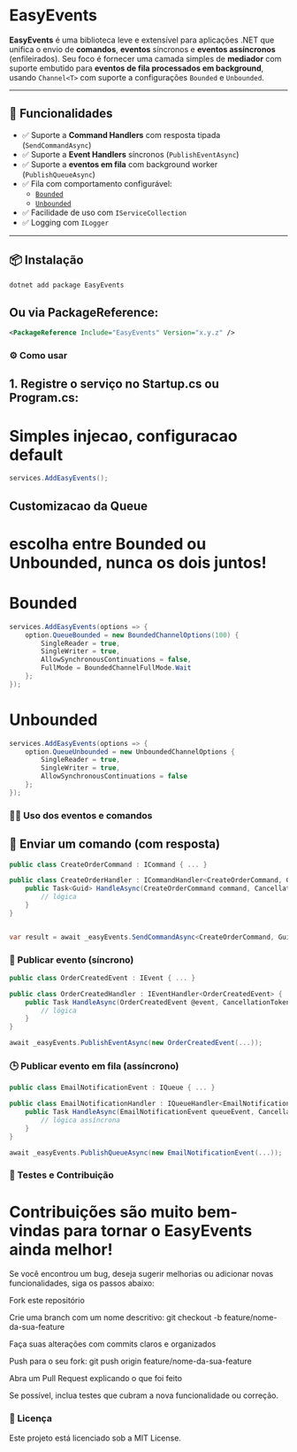 # EasyEvents

**EasyEvents** é uma biblioteca leve e extensível para aplicações .NET que unifica o envio de **comandos**, **eventos** síncronos e **eventos assíncronos** (enfileirados). Seu foco é fornecer uma camada simples de **mediador** com suporte embutido para **eventos de fila processados em background**, usando `Channel<T>` com suporte a configurações `Bounded` e `Unbounded`.

---

## 🚀 Funcionalidades

- ✅ Suporte a **Command Handlers** com resposta tipada (`SendCommandAsync`)
- ✅ Suporte a **Event Handlers** síncronos (`PublishEventAsync`)
- ✅ Suporte a **eventos em fila** com background worker (`PublishQueueAsync`)
- ✅ Fila com comportamento configurável:
  - [`Bounded`](https://learn.microsoft.com/dotnet/api/system.threading.channels.boundedchanneloptions)
  - [`Unbounded`](https://learn.microsoft.com/dotnet/api/system.threading.channels.unboundedchanneloptions)
- ✅ Facilidade de uso com `IServiceCollection`
- ✅ Logging com `ILogger`

---

## 📦 Instalação

```bash
dotnet add package EasyEvents
```

## Ou via PackageReference:
```xml
<PackageReference Include="EasyEvents" Version="x.y.z" />
```


### ⚙️ Como usar
## 1. Registre o serviço no Startup.cs ou Program.cs:
# Simples injecao, configuracao default
```C#
services.AddEasyEvents();
```
## Customizacao da Queue
# escolha entre Bounded ou Unbounded, nunca os dois juntos!

# Bounded
```C#
services.AddEasyEvents(options => {
    option.QueueBounded = new BoundedChannelOptions(100) {
        SingleReader = true,
        SingleWriter = true,
        AllowSynchronousContinuations = false,
        FullMode = BoundedChannelFullMode.Wait
    };
});
```
# Unbounded 
```C#
services.AddEasyEvents(options => {    
    option.QueueUnbounded = new UnboundedChannelOptions {
        SingleReader = true,
        SingleWriter = true,
        AllowSynchronousContinuations = false
    };
});
```
### 🧑‍💻 Uso dos eventos e comandos

## 🔄 Enviar um comando (com resposta)

```C#
public class CreateOrderCommand : ICommand { ... }

public class CreateOrderHandler : ICommandHandler<CreateOrderCommand, Guid> {
    public Task<Guid> HandleAsync(CreateOrderCommand command, CancellationToken cancellationToken) {
        // lógica
    }
}


var result = await _easyEvents.SendCommandAsync<CreateOrderCommand, Guid>(command);

```


### 📢 Publicar evento (síncrono)
```C#
public class OrderCreatedEvent : IEvent { ... }

public class OrderCreatedHandler : IEventHandler<OrderCreatedEvent> {
    public Task HandleAsync(OrderCreatedEvent @event, CancellationToken cancellationToken) {
        // lógica
    }
}

await _easyEvents.PublishEventAsync(new OrderCreatedEvent(...));
```
### 🕒 Publicar evento em fila (assíncrono)

```C#
public class EmailNotificationEvent : IQueue { ... }

public class EmailNotificationHandler : IQueueHandler<EmailNotificationEvent> {
    public Task HandleAsync(EmailNotificationEvent queueEvent, CancellationToken cancellationToken) {
        // lógica assíncrona
    }
}

await _easyEvents.PublishQueueAsync(new EmailNotificationEvent(...));

```

### 🧪 Testes e Contribuição
# Contribuições são muito bem-vindas para tornar o EasyEvents ainda melhor!

Se você encontrou um bug, deseja sugerir melhorias ou adicionar novas funcionalidades, siga os passos abaixo:

Fork este repositório

Crie uma branch com um nome descritivo:
git checkout -b feature/nome-da-sua-feature

Faça suas alterações com commits claros e organizados

Push para o seu fork:
git push origin feature/nome-da-sua-feature

Abra um Pull Request explicando o que foi feito

Se possível, inclua testes que cubram a nova funcionalidade ou correção.



### 📄 Licença
Este projeto está licenciado sob a MIT License.